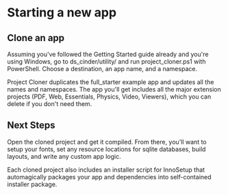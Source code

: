 # Starting a new app

## Clone an app

Assuming you've followed the Getting Started guide already and you're using Windows, go to ds_cinder/utility/ and run project_cloner.ps1 with PowerShell. Choose a destination, an app name, and a namespace.

Project Cloner duplicates the full_starter example app and updates all the names and namespaces. The app you'll get includes all the major extension projects (PDF, Web, Essentials, Physics, Video, Viewers), which you can delete if you don't need them. 

## Next Steps

Open the cloned project and get it compiled. From there, you'll want to setup your fonts, set any resource locations for sqlite databases, build layouts, and write any custom app logic. 

Each cloned project also includes an installer script for InnoSetup that automagically packages your app and dependencies into self-contained installer package.